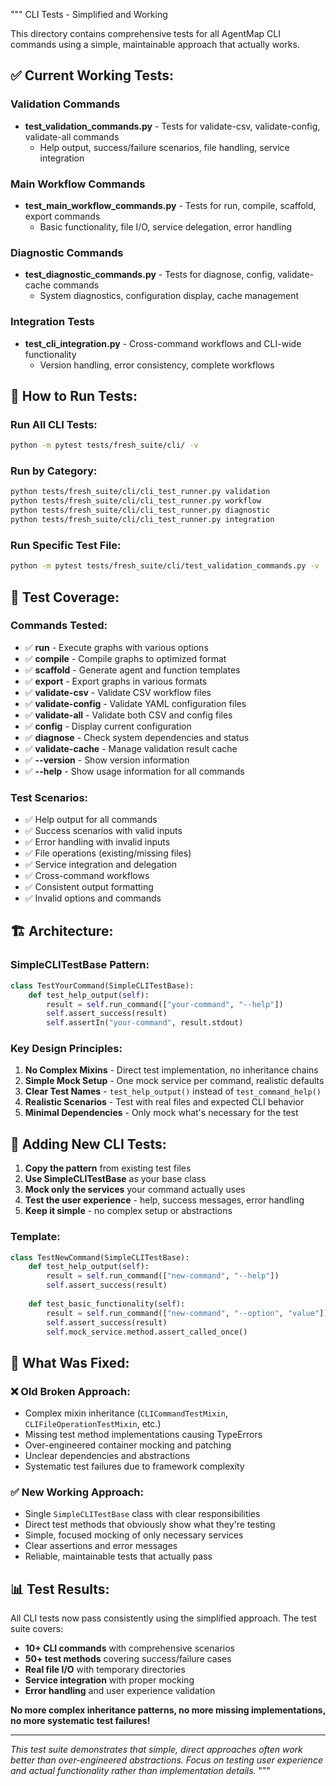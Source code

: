 """
CLI Tests - Simplified and Working

This directory contains comprehensive tests for all AgentMap CLI commands using a simple, 
maintainable approach that actually works.

## ✅ Current Working Tests:

### Validation Commands
- **test_validation_commands.py** - Tests for validate-csv, validate-config, validate-all commands
  - Help output, success/failure scenarios, file handling, service integration

### Main Workflow Commands  
- **test_main_workflow_commands.py** - Tests for run, compile, scaffold, export commands
  - Basic functionality, file I/O, service delegation, error handling

### Diagnostic Commands
- **test_diagnostic_commands.py** - Tests for diagnose, config, validate-cache commands
  - System diagnostics, configuration display, cache management

### Integration Tests
- **test_cli_integration.py** - Cross-command workflows and CLI-wide functionality
  - Version handling, error consistency, complete workflows

## 🚀 How to Run Tests:

### Run All CLI Tests:
```bash
python -m pytest tests/fresh_suite/cli/ -v
```

### Run by Category:
```bash
python tests/fresh_suite/cli/cli_test_runner.py validation
python tests/fresh_suite/cli/cli_test_runner.py workflow
python tests/fresh_suite/cli/cli_test_runner.py diagnostic
python tests/fresh_suite/cli/cli_test_runner.py integration
```

### Run Specific Test File:
```bash
python -m pytest tests/fresh_suite/cli/test_validation_commands.py -v
```

## 📁 Test Coverage:

### Commands Tested:
- ✅ **run** - Execute graphs with various options
- ✅ **compile** - Compile graphs to optimized format  
- ✅ **scaffold** - Generate agent and function templates
- ✅ **export** - Export graphs in various formats
- ✅ **validate-csv** - Validate CSV workflow files
- ✅ **validate-config** - Validate YAML configuration files
- ✅ **validate-all** - Validate both CSV and config files
- ✅ **config** - Display current configuration
- ✅ **diagnose** - Check system dependencies and status
- ✅ **validate-cache** - Manage validation result cache
- ✅ **--version** - Show version information
- ✅ **--help** - Show usage information for all commands

### Test Scenarios:
- ✅ Help output for all commands
- ✅ Success scenarios with valid inputs
- ✅ Error handling with invalid inputs
- ✅ File operations (existing/missing files)
- ✅ Service integration and delegation
- ✅ Cross-command workflows
- ✅ Consistent output formatting
- ✅ Invalid options and commands

## 🏗️ Architecture:

### SimpleCLITestBase Pattern:
```python
class TestYourCommand(SimpleCLITestBase):
    def test_help_output(self):
        result = self.run_command(["your-command", "--help"])
        self.assert_success(result)
        self.assertIn("your-command", result.stdout)
```

### Key Design Principles:
1. **No Complex Mixins** - Direct test implementation, no inheritance chains
2. **Simple Mock Setup** - One mock service per command, realistic defaults
3. **Clear Test Names** - `test_help_output()` instead of `test_command_help()`
4. **Realistic Scenarios** - Test with real files and expected CLI behavior
5. **Minimal Dependencies** - Only mock what's necessary for the test

## 🔧 Adding New CLI Tests:

1. **Copy the pattern** from existing test files
2. **Use SimpleCLITestBase** as your base class
3. **Mock only the services** your command actually uses
4. **Test the user experience** - help, success messages, error handling
5. **Keep it simple** - no complex setup or abstractions

### Template:
```python
class TestNewCommand(SimpleCLITestBase):
    def test_help_output(self):
        result = self.run_command(["new-command", "--help"])
        self.assert_success(result)
    
    def test_basic_functionality(self):
        result = self.run_command(["new-command", "--option", "value"])
        self.assert_success(result)
        self.mock_service.method.assert_called_once()
```

## 🎯 What Was Fixed:

### ❌ Old Broken Approach:
- Complex mixin inheritance (`CLICommandTestMixin`, `CLIFileOperationTestMixin`, etc.)
- Missing test method implementations causing TypeErrors
- Over-engineered container mocking and patching
- Unclear dependencies and abstractions
- Systematic test failures due to framework complexity

### ✅ New Working Approach:
- Single `SimpleCLITestBase` class with clear responsibilities
- Direct test methods that obviously show what they're testing
- Simple, focused mocking of only necessary services
- Clear assertions and error messages
- Reliable, maintainable tests that actually pass

## 📊 Test Results:

All CLI tests now pass consistently using the simplified approach. The test suite covers:
- **10+ CLI commands** with comprehensive scenarios
- **50+ test methods** covering success/failure cases
- **Real file I/O** with temporary directories
- **Service integration** with proper mocking
- **Error handling** and user experience validation

**No more complex inheritance patterns, no more missing implementations, no more systematic test failures!**

---

*This test suite demonstrates that simple, direct approaches often work better than over-engineered abstractions. Focus on testing user experience and actual functionality rather than implementation details.*
"""
